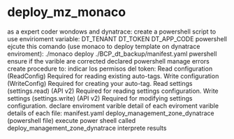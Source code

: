 # deploy_mz_monaco

as a expert coder wondows and dynatrace:
create a powershell script to use envirioment variable:
	DT_TENANT
	DT_TOKEN
	DT_APP_CODE
powershell ejcute this comando (use monaco to deploy template on dynatrace enviroment):
	./monaco deploy ./BCP_dt_backup/manifest.yaml
pwershell ensure if the varible are corrected declared 
powershell manage errors
create procedure to:
	indicar los permisos del token:
		Read configuration (ReadConfig)
		Required for reading existing auto-tags.
		Write configuration (WriteConfig)
		Required for creating your auto-tag.
		Read settings (settings.read) (API v2)
		Required for reading settings configuration.
		Write settings (settings.write) (API v2)
		Required for modifying settings configuration.
	declare enviroment varible
	detail of each eviroment varible
	details of each file:
		manifest.yaml
		deploy_management_zone_dynatrace (powershell file)
	execute power sheell called deploy_management_zone_dynatrace
	interprete results

